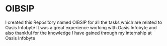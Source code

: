 # OIBSIP
I created this Repository named OIBSIP for all the tasks which are related to Oasis Infobyte
It was a great experience working with Oasis Infobyte and also thankful for the knowledge I have gained through my internship at Oasis Infobyte
